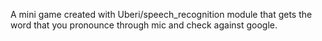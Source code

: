 A mini game created with Uberi/speech_recognition module that gets the word that you pronounce through mic and check against google.
